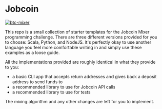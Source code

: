 # Jobcoin

[![btc-mixer](https://circleci.com/gh/rishab231/btc-mixer.svg?style=shield)](https://app.circleci.com/pipelines/github/rishab231/btc-mixer)

This repo is a small collection of starter templates for the Jobcoin Mixer programming challenge. There are three different versions provided for you to choose: Scala, Python, and NodeJS. It's perfectly okay to use another language you feel more comfortable writing in and simply use these examples as a loose guide.

All the implementations provided are roughly identical in what they provide to you:
 * a basic CLI app that accepts return addresses and gives back a deposit address to send funds to
 * a recommended library to use for Jobcoin API calls
 * a recommended library to use for tests
 
The mixing algorithm and any other changes are left for you to implement.